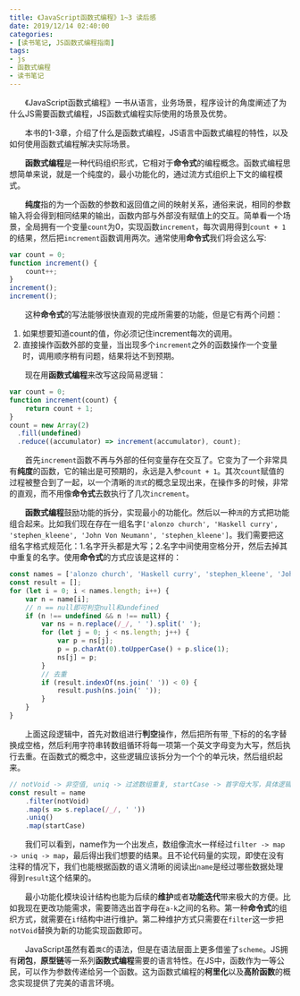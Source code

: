 ```yaml
---
title: 《JavaScript函数式编程》1~3 读后感
date: 2019/12/14 02:40:00
categories:
- [读书笔记, JS函数式编程指南]
tags:
- js
- 函数式编程
- 读书笔记
---
```

&emsp;&emsp;《JavaScript函数式编程》一书从语言，业务场景，程序设计的角度阐述了为什么JS需要函数式编程，JS函数式编程实际使用的场景及优势。
<!--more-->
&emsp;&emsp;本书的1-3章，介绍了什么是函数式编程，JS语言中函数式编程的特性，以及如何使用函数式编程解决实际场景。

&emsp;&emsp;**函数式编程**是一种代码组织形式，它相对于**命令式**的编程概念。函数式编程思想简单来说，就是一个纯度的，最小功能化的，通过流方式组织上下文的编程模式。

&emsp;&emsp;**纯度**指的为一个函数的参数和返回值之间的映射关系，通俗来说，相同的参数输入将会得到相同结果的输出，函数内部与外部没有赋值上的交互。简单看一个场景，全局拥有一个变量`count`为0，实现函数`increment`，每次调用得到`count + 1`的结果，然后把`increment`函数调用两次。通常使用**命令式**我们将会这么写:

```JavaScript
var count = 0;
function increment() {
    count++;
}
increment();
increment();
```

&emsp;&emsp;这种**命令式**的写法能够很快直观的完成所需要的功能，但是它有两个问题：
1. 如果想要知道count的值，你必须记住increment每次的调用。
2. 直接操作函数外部的变量，当出现多个`increment`之外的函数操作一个变量时，调用顺序稍有问题，结果将达不到预期。

&emsp;&emsp;现在用**函数式编程**来改写这段简易逻辑：

```JavaScript
var count = 0;
function increment(count) {
    return count + 1;
}
count = new Array(2)
  .fill(undefined)
  .reduce((accumulator) => increment(accumulator), count);
```

&emsp;&emsp;首先`increment`函数不再与外部的任何变量存在交互了。它变为了一个非常具有**纯度**的函数，它的输出是可预期的，永远是入参`count + 1`。其次`count`赋值的过程被整合到了一起，以一个清晰的`流式`的概念呈现出来，在操作多的时候，非常的直观，而不用像**命令式**去数执行了几次`increment`。

&emsp;&emsp;**函数式编程**鼓励功能的拆分，实现最小的功能化。然后以一种`流`的方式把功能组合起来。比如我们现在存在一组名字`['alonzo church', 'Haskell curry', 'stephen_kleene', 'John Von Neumann', 'stephen_kleene']`。我们需要把这组名字格式规范化：1.名字开头都是大写；2.名字中间使用空格分开，然后去掉其中重复的名字。使用**命令式**的方式应该是这样的：

```JavaScript
const names = ['alonzo church', 'Haskell curry', 'stephen_kleene', 'John Von Neumann', 'stephen_kleene'];
const result = [];
for (let i = 0; i < names.length; i++) {
    var n = name[i];
    // n == null即可判空null和undefined
    if (n !== undefined && n !== null) {
        var ns = n.replace(/_/, ' ').split(' ');
        for (let j = 0; j < ns.length; j++) {
            var p = ns[j];
            p = p.charAt(0).toUpperCase() + p.slice(1);
            ns[j] = p;
        }
        // 去重
        if (result.indexOf(ns.join(' ')) < 0) {
            result.push(ns.join(' '));
        }
    }
}
```

&emsp;&emsp;上面这段逻辑中，首先对数组进行**判空**操作，然后把所有带`_`下标的的名字替换成空格，然后利用字符串转数组循环将每一项第一个英文字母变为大写，然后执行去重。在函数式的概念中，这些逻辑应该拆分为一个个的单元块，然后组织起来。

```JavaScript
// notVoid -> 非空值, uniq -> 过滤数组重复, startCase -> 首字母大写，具体逻辑未实现
const result = name
    .filter(notVoid)
    .map(s => s.replace(/_/, ' '))
    .uniq()
    .map(startCase)
```

&emsp;&emsp;我们可以看到，name作为一个出发点，数组像流水一样经过`filter -> map -> uniq -> map`，最后得出我们想要的结果。且不论代码量的实现，即使在没有注释的情况下，我们也能根据函数的语义清晰的阅读出`name`是经过哪些数据处理得到`result`这个结果的。

&emsp;&emsp;最小功能化模块设计结构也能为后续的**维护**或者**功能迭代**带来极大的方便。比如我现在更改功能需求，需要筛选出首字母在`a-k`之间的名称。第一种**命令式**的组织方式，就需要在`if`结构中进行维护。第二种维护方式只需要在`filter`这一步把`notVoid`替换为新的功能实现函数即可。

&emsp;&emsp;JavaScript虽然有着`类C`的语法，但是在语法层面上更多借鉴了`scheme`。JS拥有**闭包**，**原型链**等一系列**函数式编程**需要的语言特性。在JS中，函数作为一等公民，可以作为参数传递给另一个函数。这为函数式编程的**柯里化**以及**高阶函数**的概念实现提供了完美的语言环境。